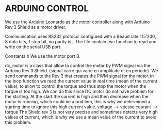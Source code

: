 # ARDUINO CONTROL
We use the Arduino Leonardo as the motor controller along with Arduino Rev 3 Shield as a motor driver.

Communication uses RS232 protocol configured with a Beaud rate 115'200, 8 data bits, 1 stop bit, no parity bit.
The file contain two function to read and write on the serial USB port.

Constants.h
We use the motor port B. 

dc_motor is a class that allow to control the motor by PWM signal via the Arduino Rev 3 Shield. (signal carré qui varie en amplitude et en période). We send commands to the Rev 3 that creates the PWM signal for the motor.
in the loop function we read the current value in real time (mean of the current value), to allow to control the torque and thus stop the motor when the torque is too high. We can do this since DC motor do not have problem for the starting. At the start the current is high and then decrease when the motor is running, which could be a problem, this is why we determined a starting time to ignore this high current value.
voltage --> vitesse
courant --> torque
The Shield rev 3 is not very precise and sometimes detects very high values of current, which is why we use a mean value of the current to avoid this problem.

